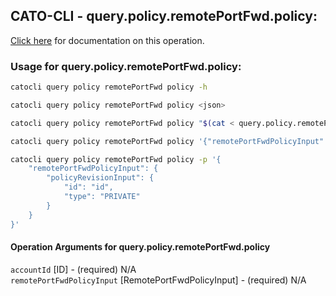 
## CATO-CLI - query.policy.remotePortFwd.policy:
[Click here](https://api.catonetworks.com/documentation/#query-query.policy.remotePortFwd.policy) for documentation on this operation.

### Usage for query.policy.remotePortFwd.policy:

```bash
catocli query policy remotePortFwd policy -h

catocli query policy remotePortFwd policy <json>

catocli query policy remotePortFwd policy "$(cat < query.policy.remotePortFwd.policy.json)"

catocli query policy remotePortFwd policy '{"remotePortFwdPolicyInput":{"policyRevisionInput":{"id":"id","type":"PRIVATE"}}}'

catocli query policy remotePortFwd policy -p '{
    "remotePortFwdPolicyInput": {
        "policyRevisionInput": {
            "id": "id",
            "type": "PRIVATE"
        }
    }
}'
```

#### Operation Arguments for query.policy.remotePortFwd.policy ####

`accountId` [ID] - (required) N/A    
`remotePortFwdPolicyInput` [RemotePortFwdPolicyInput] - (required) N/A    
